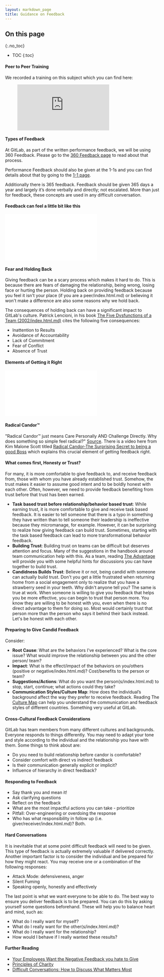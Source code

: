 ```yaml
---
layout: markdown_page
title: Guidance on Feedback
---
```


## On this page
{:.no_toc}

- TOC
{:toc}


#### Peer to Peer Training 

We recorded a training on this subject which you can find here:

<figure class="video_container">
  <iframe src="https://www.youtube.com/embed/yzjAeu7RpU8" frameborder="0" allowfullscreen="true"> </iframe>
</figure>


#### Types of Feedback

At GitLab, as part of the written performance feedback, we will be using 360 Feedback. Please go to the [360 Feedback page](https://github.com/isamu-isozaki/teamai_test/tree/master/people-operations/360-feedback/index.html.md/index.html.md) to read about that process.

Performance Feedback should also be given at the 1-1s and you can find details about that by going to the [1-1 page](https://github.com/isamu-isozaki/teamai_test/tree/master/leadership/1-1/index.html.md/index.html.md).

Additionally there is 365 feedback. Feedback should be given 365 days a year and largely it’s done verbally and directly; not escalated. More than just for feedback, these concepts are used in any difficult conversation.

#### Feedback can feel a little bit like this

![megaphone](/images/Training/Megaphone2.png/index.html.md)

#### Fear and Holding Back

Giving feedback can be a scary process which makes it hard to do. This is because there are fears of damaging the relationship, being wrong, losing face or hurting the person. Holding back on providing feedback because you feel it isn't your place (if you are a peer/index.html.md) or believing it won't make a difference are also some reasons why we hold back.  

The consequences of holding back can have a significant impact to GitLab's culture. Patrick Lencioni, in his book [The Five Dysfunctions of a Team (2002/index.html.md)](https://www.tablegroup.com/books/dysfunctions/index.html.md) cites the following five consequences:

- Inattention to Results
- Avoidance of Accountability
- Lack of Commitment
- Fear of Conflict
- Absence of Trust

#### Elements of Getting it Right

![Feedback Image](/images/Training/Feedback_Image.png/index.html.md)


#### Radical Candor™

"Radical Candor™ just means Care Personally AND Challenge Directly.
Why does something so simple feel radical?" [Source](https://www.radicalcandor.com/index.html.md/index.html.md).
There is a video here from Kim Malone Scott titled [Radical Candor-The Surprising Secret to being a good Boss](https://www.youtube.com/watch?v=4yODalLQ2lM&feature=youtu.be/index.html.md) which explains this crucial element of getting feedback right.

#### What comes first, Honesty or Trust?
For many, it is more comfortable to give feedback to, and receive feedback from, those with whom you have already established trust. Somehow, the trust makes it easier to assume good intent and to be boldly honest with each other.  Often, however, we need to provide feedback benefiting from trust before that trust has been earned.  
- **Task based trust before relationship/behavior based trust**:  While earning trust, it is more comfortable to give and receive task based feedback. It is easier to tell someone that there is a typo in something they have written than to tell someone their leadership is ineffective because they micromanage, for example. However, it can be surprising to realize how giving feedback can build trust. Sometimes, starting with the task based feedback can lead to more transformational behavior feedback.
- **Building Trust**:  Building trust on teams can be difficult but deserves attention and focus. Many of the suggestions in the handbook around team communication help with this. As a team, reading [The Advantage](https://www.amazon.com/Advantage-Enhanced-Organizational-Everything-Business-ebook/dp/B006ORWT3Y/index.html.md)  will provide you with some helpful hints for discussions you can have together to build trust.
- **Candidness Builds Trust**: Believe it or not, being candid with someone can actually build trust. Don't you get a little frustrated when returning home from a social engagement only to realize that you have a strawberry seed in your teeth.  Why didn't anyone tell you?  The same is true at work. When someone is willing to give you feedback that helps you be more effective, you can begin to trust that person more. You know they are willing to be honest with you, even when there is no direct advantage to them for doing so. Most would certainly trust that person more than the person who says it behind their back instead.  Let's be honest with each other.


#### Preparing to Give Candid Feedback

Consider:
- **Root Cause**: What are the behaviors I’ve experienced? What is the core issue? What would improve the relationship between you and the other person/ team?
- **Impact**: What is the effect/impact of the behaviors on you/others (positive or negative/index.html.md)? Cost/benefits to the person or team?
- **Suggestions/Actions**: What do you want the person(s/index.html.md) to stop, start, continue; what actions could they take?
- **Communication Styles/Culture Map**:  How does the individual’s background affect the way they prefer to receive feedback. Reading The [Culture Map](https://erinmeyer.com/book/index.html.md/index.html.md) can help you understand the communication and feedback styles of different countries. Something very useful at GitLab.


#### Cross-Cultural Feedback Considerations

GitLab has team members from many different cultures and backgrounds. Everyone responds to things differently. You may need to adapt your tone and style according to the individual and the relationship you have with them. Some things to think about are:

- Do you need to build relationship before candor is comfortable?
- Consider comfort with direct vs indirect feedback
- Is their communication generally explicit or implicit?
- Influence of hierarchy in direct feedback?

#### Responding to Feedback

- Say thank you and mean it!
- Ask clarifying questions
- Reflect on the feedback
- What are the most impactful actions you can take - prioritize
- Pitfall: Over-engineering or overdoing the response
- Who has what responsibility in follow up (i.e. giver/receiver/index.html.md)? Both.


#### Hard Conversations

It is inevitable that at some point difficult feedback will need to be given. This type of feedback is actually extremely valuable if delivered correctly. Another important factor is to consider the individual and be prepared for how they might react. You may receive one or a combination of the following responses:

- Attack Mode: defensiveness, anger
- Silent Fuming
- Speaking openly, honestly and effectively

The last point is what we want everyone to be able to do. The best way to ensure you deliver feedback is to be prepared. You can do this by asking yourself some questions beforehand. These will help you to balance heart and mind, such as:

- What do I really want for myself?
- What do I really want for the other(s/index.html.md)?
- What do I really want for the relationship?
- How would I behave if I really wanted these results?

#### Further Reading

- [Your Employees Want the Negative Feedback you hate to Give](https://hbr.org/2014/01/your-employees-want-the-negative-feedback-you-hate-to-give/index.html.md)
- [Principles of Charity](https://en.wikipedia.org/wiki/Principle_of_charity/index.html.md)
- [Difficult Conversations: How to Discuss What Matters Most](https://www.goodreads.com/book/show/774088.Difficult_Conversations/index.html.md)
